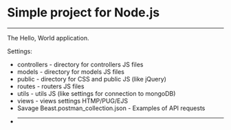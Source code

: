 # Simple project for Node.js
____

The Hello, World application.

Settings:
* controllers - directory for controllers JS files
* models - directory for models JS files
* public - directory for CSS and public JS (like jQuery)
* routes - routers JS files
* utils - utils JS (like settings for connection to mongoDB)
* views - views settings HTMP/PUG/EJS
* Savage Beast.postman_collection.json - Examples of API requests
* ---